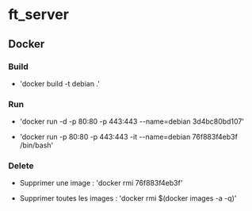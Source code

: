 # ft_server

## Docker

### Build

* 'docker build -t debian .'

### Run

* 'docker run -d -p 80:80 -p 443:443 --name=debian 3d4bc80bd107'

* 'docker run -p 80:80 -p 443:443 -it --name=debian 76f883f4eb3f /bin/bash'

### Delete

* Supprimer une image : 'docker rmi 76f883f4eb3f'

* Supprimer toutes les images : 'docker rmi $(docker images -a -q)'